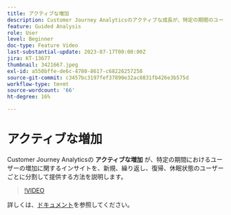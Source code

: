 ```yaml
---
title: アクティブな増加
description: Customer Journey Analyticsのアクティブな成長が、特定の期間のユーザーの成長に関するインサイトを、新規、リピート、復帰、休眠状態のユーザーごとに分割して提供する方法を説明します。
feature: Guided Analysis
role: User
level: Beginner
doc-type: Feature Video
last-substantial-update: 2023-07-17T00:00:00Z
jira: KT-13677
thumbnail: 3421667.jpeg
exl-id: a550bffe-de6c-4780-8617-c68226257258
source-git-commit: c3457bc3197fef37890e32ac8831fb426e3b575d
workflow-type: tm+mt
source-wordcount: '66'
ht-degree: 16%

---
```


# アクティブな増加

Customer Journey Analyticsの **アクティブな増加** が、特定の期間におけるユーザーの増加に関するインサイトを、新規、繰り返し、復帰、休眠状態のユーザーごとに分割して提供する方法を説明します。

>[!VIDEO](https://video.tv.adobe.com/v/3421667/?learn=on)

詳しくは、[ドキュメント](https://experienceleague.adobe.com/docs/analytics-platform/using/guided-analysis/user-growth/active.html?lang=ja)を参照してください。
